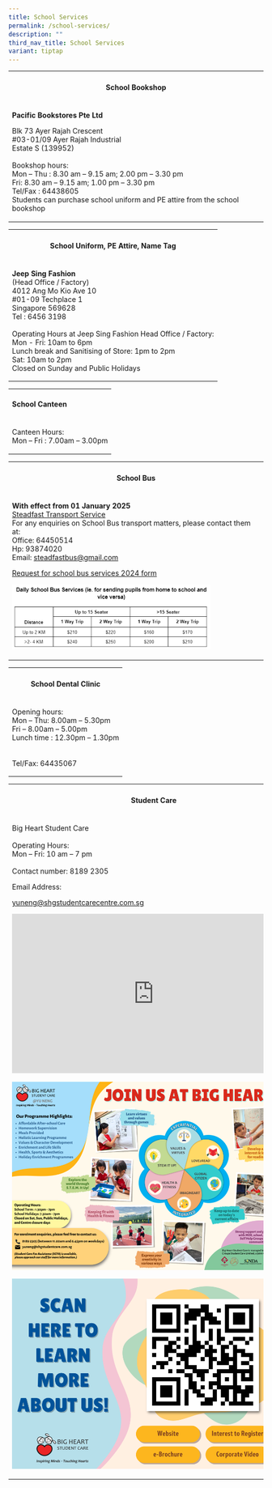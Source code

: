 ```yaml
---
title: School Services
permalink: /school-services/
description: ""
third_nav_title: School Services
variant: tiptap
---
```

<p></p>
<table style="minWidth: 25px">
<colgroup>
<col>
</colgroup>
<tbody>
<tr>
<th rowspan="1" colspan="1">
<h4>School Bookshop</h4>
</th>
</tr>
<tr>
<td rowspan="1" colspan="1">
<p><strong>Pacific Bookstores Pte Ltd</strong>
</p>
<p>Blk 73 Ayer Rajah Crescent
<br>#03-01/09 Ayer Rajah Industrial
<br>Estate S (139952)
<br>
<br>Bookshop hours:
<br>Mon – Thu : 8.30 am – 9.15 am; 2.00 pm – 3.30 pm
<br>Fri: 8.30 am – 9.15 am; 1.00 pm – 3.30 pm
<br>Tel/Fax : 64438605
<br>Students can purchase school uniform and PE attire from the school bookshop</p>
</td>
</tr>
</tbody>
</table>
<p></p>
<table style="minWidth: 25px">
<colgroup>
<col>
</colgroup>
<tbody>
<tr>
<th rowspan="1" colspan="1">
<h4>School Uniform, PE Attire, Name Tag</h4>
</th>
</tr>
<tr>
<td rowspan="1" colspan="1">
<p><strong>Jeep Sing Fashion</strong> 
<br>(Head Office / Factory)
<br>4012 Ang Mo Kio Ave 10
<br>#01-09 Techplace 1
<br>Singapore 569628
<br>Tel : 6456 3198
<br>
<br>Operating Hours at Jeep Sing Fashion Head Office / Factory:
<br>Mon - Fri: 10am to 6pm
<br>Lunch break and Sanitising of Store: 1pm to 2pm
<br>Sat: 10am to 2pm
<br>Closed on Sunday and Public Holidays</p>
</td>
</tr>
</tbody>
</table>
<p></p>
<table style="minWidth: 25px">
<colgroup>
<col>
</colgroup>
<tbody>
<tr>
<td rowspan="1" colspan="1">
<h4>School Canteen</h4>
</td>
</tr>
<tr>
<td rowspan="1" colspan="1">
<p>Canteen Hours:
<br>Mon – Fri : 7.00am – 3.00pm</p>
</td>
</tr>
</tbody>
</table>
<p></p>
<table style="minWidth: 25px">
<colgroup>
<col>
</colgroup>
<tbody>
<tr>
<th rowspan="1" colspan="1">
<h4>School Bus</h4>
</th>
</tr>
<tr>
<td rowspan="1" colspan="1">
<p><strong>With effect from 01 January 2025</strong>
<br><u>Steadfast Transport Service</u> 
<br>For any enquiries on School Bus transport matters, please contact them
at:
<br>Office: 64450514
<br>Hp: 93874020
<br>Email: <a href="mailto:steadfastbus@gmail.com" rel="noopener noreferrer nofollow" target="_blank">steadfastbus@gmail.com</a>
</p>
<p></p>
<p><a href="/files/request%20for%20school%20bus%20services%202024.pdf" rel="noopener noreferrer nofollow" target="_blank">Request for school bus services 2024 form</a>
</p>
<p></p>
<p></p>
<div class="isomer-image-wrapper">
<img style="width: 80%;" height="auto" width="100%" alt="" src="/images/Bus_pricing.png">
</div>
<p></p>
</td>
</tr>
</tbody>
</table>
<p></p>
<table style="minWidth: 25px">
<colgroup>
<col>
</colgroup>
<tbody>
<tr>
<th rowspan="1" colspan="1">
<h4>School Dental Clinic</h4>
</th>
</tr>
<tr>
<td rowspan="1" colspan="1">
<p>Opening hours:
<br>Mon – Thu: 8.00am – 5.30pm
<br>Fri – 8.00am – 5.00pm
<br>Lunch time : 12.30pm – 1.30pm
<br>
<br>
<br>Tel/Fax: 64435067</p>
</td>
</tr>
</tbody>
</table>
<p></p>
<table style="minWidth: 25px">
<colgroup>
<col>
</colgroup>
<tbody>
<tr>
<th rowspan="1" colspan="1">
<h4>Student Care</h4>
</th>
</tr>
<tr>
<td rowspan="1" colspan="1">
<p>Big Heart Student Care
<br>
<br>Operating Hours:
<br>Mon – Fri: 10 am – 7 pm
<br>
<br>Contact number: 8189 2305</p>
<p>Email Address:</p>
<p><a href="mailto: yuneng@shgstudentcarecentre.com.sg" rel="noopener noreferrer nofollow" target="_blank">yuneng@shgstudentcarecentre.com.sg</a>
</p>
<p></p>
<div class="iframe-wrapper">
<iframe height="315" width="560" allowfullscreen="true" frameborder="0" src="https://www.youtube.com/embed/vQKoE2luc20?si=dvl3hNVg60flXPoP"></iframe>
</div>
<p></p>
<div class="isomer-image-wrapper">
<img style="width: 95%;" height="auto" width="100%" alt="" src="/images/YN_SCC_Info_Page.png">
</div>
<p></p>
<p></p>
<div class="isomer-image-wrapper">
<img style="width: 95%;" height="auto" width="100%" alt="" src="/images/Big_Heart_Linktree_QR_Code.png">
</div>
<p></p>
</td>
</tr>
</tbody>
</table>
<p>
<br>
</p>
<p></p>
<p></p>
<p></p>
<p>
<br>
</p>
<p></p>
<p></p>
<p></p>